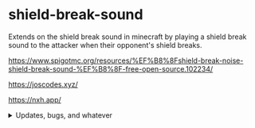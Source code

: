 # shield-break-sound
Extends on the shield break sound in minecraft by playing a shield break sound to the attacker when their opponent's shield breaks.

https://www.spigotmc.org/resources/%EF%B8%8Fshield-break-noise-shield-break-sound-%EF%B8%8F-free-open-source.102234/

https://joscodes.xyz/

https://nxh.app/

<details>
  <summary>Updates, bugs, and whatever</summary>
  no i am not updating this, it's literally 32 lines of code. if you somehow find a "super major bug" with it, then i'll fix it but x to doubt.
  (if you somehow do put it in github issues and dm me on discord, Dank JosBot#1001 {not like i expect it but just to be sure})
</details>
